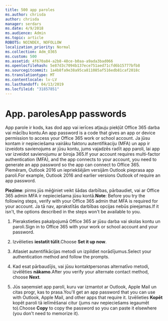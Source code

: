```yaml
---
title: 500 app paroles
ms.author: chrisda
author: chrisda
manager: serdars
ms.date: 4/9/2018
ms.audience: Admin
ms.topic: article
ROBOTS: NOINDEX, NOFOLLOW
localization_priority: Normal
ms.collection: Adm_O365
ms.custom: 500
ms.assetid: 4f670a84-a2b8-48ce-b0aa-a9ada3bad066
ms.openlocfilehash: 5e87d3c7094b137ece751aed71cfd6b15777bfb8
ms.sourcegitcommit: 1a4b8fa9e38a95ca811085af516edb81caf2018c
ms.translationtype: MT
ms.contentlocale: lv-LV
ms.lasthandoff: 04/13/2019
ms.locfileid: "31857851"
---
```

# <a name="app-passwords"></a><span data-ttu-id="761dd-102">App. paroles</span><span class="sxs-lookup"><span data-stu-id="761dd-102">App passwords</span></span>

<span data-ttu-id="761dd-103">App parole ir kods, kas dod app vai ierīces atļauju piekļūt Office 365 darba vai mācību kontu.</span><span class="sxs-lookup"><span data-stu-id="761dd-103">An app password is a code that gives an app or device permission to access your Office 365 work or school account.</span></span> <span data-ttu-id="761dd-104">Ja jūsu kontam ir nepieciešama vairāku faktoru autentifikaciju (MFA) un app ir izveidots savienojums ar jūsu kontu, jums vajadzēs radīt app paroli, lai app var izveidot savienojumu ar biroja 365.</span><span class="sxs-lookup"><span data-stu-id="761dd-104">If your account requires multi-factor authentication (MFA), and the app connects to your account, you need to generate an app password so the app can connect to Office 365.</span></span> <span data-ttu-id="761dd-105">Piemēram, Outlook 2016 un iepriekšējām versijām Outlook pieprasa app paroli.</span><span class="sxs-lookup"><span data-stu-id="761dd-105">For example, Outlook 2016 and earlier versions Outlook of require an app password.</span></span>

 <span data-ttu-id="761dd-106">**Piezīme**: pirms jūs mēģiniet veikt šādas darbības, pārbaudiet, vai ar Office 365 admin MFA ir nepieciešama jūsu kontā.</span><span class="sxs-lookup"><span data-stu-id="761dd-106">**Note**: Before you try the following steps, verify with your Office 365 admin that MFA is required for your account.</span></span> <span data-ttu-id="761dd-107">Ja tā nav, aprakstītās darbības opcijas nebūs pieejamas.</span><span class="sxs-lookup"><span data-stu-id="761dd-107">If it isn't, the options described in the steps won't be available to you.</span></span>

1. <span data-ttu-id="761dd-108">Pierakstieties pakalpojumā Office 365 ar jūsu darba vai skolas kontu un paroli.</span><span class="sxs-lookup"><span data-stu-id="761dd-108">Sign in to Office 365 with your work or school account and your password.</span></span>

2. <span data-ttu-id="761dd-109">Izvēlieties **iestatīt tūlīt**.</span><span class="sxs-lookup"><span data-stu-id="761dd-109">Choose **Set it up now**.</span></span>

3. <span data-ttu-id="761dd-110">Atlasiet autentifikācijas metodi un izpildiet norādījumus.</span><span class="sxs-lookup"><span data-stu-id="761dd-110">Select your authentication method and follow the prompts.</span></span>

4. <span data-ttu-id="761dd-111">Kad esat pārbaudījis, vai jūsu kontaktpersonas alternatīvo metodi, izvēlēties **nākamo**.</span><span class="sxs-lookup"><span data-stu-id="761dd-111">After you verify your alternate contact method, choose **Next**.</span></span>

5. <span data-ttu-id="761dd-112">Jūs saņemsiet app paroli, kuru var izmantot ar Outlook, Apple Mail un citas progr, kas to prasa.</span><span class="sxs-lookup"><span data-stu-id="761dd-112">You'll get an app password that you can use with Outlook, Apple Mail, and other apps that require it.</span></span> <span data-ttu-id="761dd-113">Izvēlieties **Kopēt** kopēt paroli tā ielīmēšanai citur (jums nav nepieciešams iegaumēt to).</span><span class="sxs-lookup"><span data-stu-id="761dd-113">Choose **Copy** to copy the password so you can paste it elsewhere (you don't need to memorize it).</span></span>
